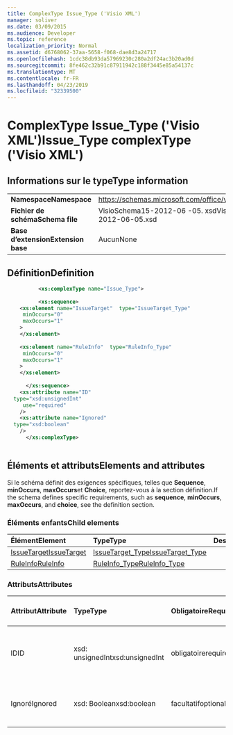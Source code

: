 ```yaml
---
title: ComplexType Issue_Type ('Visio XML')
manager: soliver
ms.date: 03/09/2015
ms.audience: Developer
ms.topic: reference
localization_priority: Normal
ms.assetid: d6768062-37aa-5658-f068-dae8d3a24717
ms.openlocfilehash: 1cdc38db93da57969230c280a2df24ac3b20ad0d
ms.sourcegitcommit: 8fe462c32b91c87911942c188f3445e85a54137c
ms.translationtype: MT
ms.contentlocale: fr-FR
ms.lasthandoff: 04/23/2019
ms.locfileid: "32339500"
---
```

# <a name="issuetype-complextype-visio-xml"></a><span data-ttu-id="466dc-102">ComplexType Issue_Type ('Visio XML')</span><span class="sxs-lookup"><span data-stu-id="466dc-102">Issue_Type complexType ('Visio XML')</span></span>

## <a name="type-information"></a><span data-ttu-id="466dc-103">Informations sur le type</span><span class="sxs-lookup"><span data-stu-id="466dc-103">Type information</span></span>

|||
|:-----|:-----|
|<span data-ttu-id="466dc-104">**Namespace**</span><span class="sxs-lookup"><span data-stu-id="466dc-104">**Namespace**</span></span> <br/> |https://schemas.microsoft.com/office/visio/2011/1/core  <br/> |
|<span data-ttu-id="466dc-105">**Fichier de schéma**</span><span class="sxs-lookup"><span data-stu-id="466dc-105">**Schema file**</span></span> <br/> |<span data-ttu-id="466dc-106">VisioSchema15-2012-06 -05. xsd</span><span class="sxs-lookup"><span data-stu-id="466dc-106">VisioSchema15-2012-06-05.xsd</span></span>  <br/> |
|<span data-ttu-id="466dc-107">**Base d’extension**</span><span class="sxs-lookup"><span data-stu-id="466dc-107">**Extension base**</span></span> <br/> |<span data-ttu-id="466dc-108">Aucun</span><span class="sxs-lookup"><span data-stu-id="466dc-108">None</span></span>  <br/> |
   
## <a name="definition"></a><span data-ttu-id="466dc-109">Définition</span><span class="sxs-lookup"><span data-stu-id="466dc-109">Definition</span></span>

```XML
          <xs:complexType name="Issue_Type">
          
          <xs:sequence>
    <xs:element name="IssueTarget"  type="IssueTarget_Type"
     minOccurs="0"
     maxOccurs="1"
    >
    </xs:element>
    
    <xs:element name="RuleInfo"  type="RuleInfo_Type"
     minOccurs="0"
     maxOccurs="1"
    >
    </xs:element>
    
      </xs:sequence>
    <xs:attribute name="ID"
  type="xsd:unsignedInt"
     use="required"
    />
    <xs:attribute name="Ignored"
  type="xsd:boolean"
    />
      </xs:complexType>
      
```

## <a name="elements-and-attributes"></a><span data-ttu-id="466dc-110">Éléments et attributs</span><span class="sxs-lookup"><span data-stu-id="466dc-110">Elements and attributes</span></span>

<span data-ttu-id="466dc-111">Si le schéma définit des exigences spécifiques, telles que **Sequence**, **minOccurs**, **maxOccurs**et **Choice**, reportez-vous à la section définition.</span><span class="sxs-lookup"><span data-stu-id="466dc-111">If the schema defines specific requirements, such as **sequence**, **minOccurs**, **maxOccurs**, and **choice**, see the definition section.</span></span> 
  
### <a name="child-elements"></a><span data-ttu-id="466dc-112">Éléments enfants</span><span class="sxs-lookup"><span data-stu-id="466dc-112">Child elements</span></span>

|<span data-ttu-id="466dc-113">**Élément**</span><span class="sxs-lookup"><span data-stu-id="466dc-113">**Element**</span></span>|<span data-ttu-id="466dc-114">**Type**</span><span class="sxs-lookup"><span data-stu-id="466dc-114">**Type**</span></span>|<span data-ttu-id="466dc-115">**Description**</span><span class="sxs-lookup"><span data-stu-id="466dc-115">**Description**</span></span>|
|:-----|:-----|:-----|
|[<span data-ttu-id="466dc-116">IssueTarget</span><span class="sxs-lookup"><span data-stu-id="466dc-116">IssueTarget</span></span>](issuetarget-element-issue_type-complextypevisio-xml.md) <br/> |[<span data-ttu-id="466dc-117">IssueTarget_Type</span><span class="sxs-lookup"><span data-stu-id="466dc-117">IssueTarget_Type</span></span>](issuetarget_type-complextypevisio-xml.md) <br/> ||
|[<span data-ttu-id="466dc-118">RuleInfo</span><span class="sxs-lookup"><span data-stu-id="466dc-118">RuleInfo</span></span>](ruleinfo-element-issue_type-complextypevisio-xml.md) <br/> |[<span data-ttu-id="466dc-119">RuleInfo_Type</span><span class="sxs-lookup"><span data-stu-id="466dc-119">RuleInfo_Type</span></span>](ruleinfo_type-complextypevisio-xml.md) <br/> ||
   
### <a name="attributes"></a><span data-ttu-id="466dc-120">Attributs</span><span class="sxs-lookup"><span data-stu-id="466dc-120">Attributes</span></span>

|<span data-ttu-id="466dc-121">**Attribut**</span><span class="sxs-lookup"><span data-stu-id="466dc-121">**Attribute**</span></span>|<span data-ttu-id="466dc-122">**Type**</span><span class="sxs-lookup"><span data-stu-id="466dc-122">**Type**</span></span>|<span data-ttu-id="466dc-123">**Obligatoire**</span><span class="sxs-lookup"><span data-stu-id="466dc-123">**Required**</span></span>|<span data-ttu-id="466dc-124">**Description**</span><span class="sxs-lookup"><span data-stu-id="466dc-124">**Description**</span></span>|<span data-ttu-id="466dc-125">**Valeurs possibles**</span><span class="sxs-lookup"><span data-stu-id="466dc-125">**Possible values**</span></span>|
|:-----|:-----|:-----|:-----|:-----|
|<span data-ttu-id="466dc-126">ID</span><span class="sxs-lookup"><span data-stu-id="466dc-126">ID</span></span>  <br/> |<span data-ttu-id="466dc-127">xsd: unsignedInt</span><span class="sxs-lookup"><span data-stu-id="466dc-127">xsd:unsignedInt</span></span>  <br/> |<span data-ttu-id="466dc-128">obligatoire</span><span class="sxs-lookup"><span data-stu-id="466dc-128">required</span></span>  <br/> ||<span data-ttu-id="466dc-129">Valeurs du type xsd: unsignedInt.</span><span class="sxs-lookup"><span data-stu-id="466dc-129">Values of the xsd:unsignedInt type.</span></span>  <br/> |
|<span data-ttu-id="466dc-130">Ignoré</span><span class="sxs-lookup"><span data-stu-id="466dc-130">Ignored</span></span>  <br/> |<span data-ttu-id="466dc-131">xsd: Boolean</span><span class="sxs-lookup"><span data-stu-id="466dc-131">xsd:boolean</span></span>  <br/> |<span data-ttu-id="466dc-132">facultatif</span><span class="sxs-lookup"><span data-stu-id="466dc-132">optional</span></span>  <br/> ||<span data-ttu-id="466dc-133">Valeurs du type xsd: Boolean.</span><span class="sxs-lookup"><span data-stu-id="466dc-133">Values of the xsd:boolean type.</span></span>  <br/> |
   

